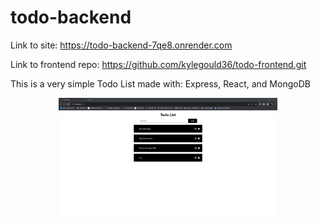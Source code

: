 # todo-backend

Link to site: https://todo-backend-7qe8.onrender.com

Link to frontend repo: https://github.com/kylegould36/todo-frontend.git

This is a very simple Todo List made with: Express, React, and MongoDB

<p align="center">
  <img src="todo.png" width="350">
</p>


